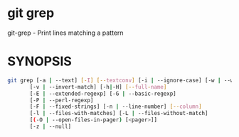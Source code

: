# git grep

git-grep - Print lines matching a pattern

# SYNOPSIS

```bash
git grep [-a | --text] [-I] [--textconv] [-i | --ignore-case] [-w | --word-regexp]
	   [-v | --invert-match] [-h|-H] [--full-name]
	   [-E | --extended-regexp] [-G | --basic-regexp]
       [-P | --perl-regexp]
       [-F | --fixed-strings] [-n | --line-number] [--column]
       [-l | --files-with-matches] [-L | --files-without-match]
       [(-O | --open-files-in-pager) [<pager>]]
       [-z | --null]
```
